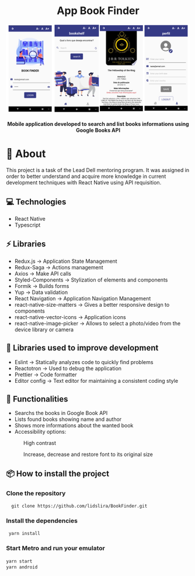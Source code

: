 <h1 align="center">
  App Book Finder
</h1>

![N|Solid](src/assets/images/app-images.png)

<h4 align="center">Mobile application developed to search and list books informations using Google Books API</h4>

# 💬 About
This project is a task of the Lead Dell mentoring program. It was assigned in order to better understand and acquire more knowledge in current development techniques with React Native using API requisition.

## 💻 Technologies
<ul>
  <li>React Native</li>
  <li>Typescript</li>
</ul>

## ⚡ Libraries
<ul>
  <li>Redux.js -> Application State Management</li>
  <li>Redux-Saga  -> Actions management </li>
  <li>Axios -> Make API calls </li>
  <li>Styled-Components -> Stylization of elements and components </li>
  <li>Formik -> Builds forms </li>
  <li>Yup -> Data validation</li>
  <li>React Navigation -> Application Navigation Management </li>
  <li>react-native-size-matters -> Gives a better responsive design to components </li>
  <li>react-native-vector-icons -> Application icons </li>
  <li>react-native-image-picker -> Allows to select a photo/video from the device library or camera </li>
</ul>

## 🚀 Libraries used to improve development
<ul>
  <li>Eslint -> Statically analyzes code to quickly find problems </li>
  <li>Reactotron -> Used to debug the application </li>
  <li>Prettier -> Code formatter </li>
  <li>Editor config -> Text editor for maintaining a consistent coding style</li>
</ul>

## 📍 Functionalities
<ul>
  <li>Searchs the books in Google Book API</li>
  <li>Lists found books showing name and author</li>
  <li>Shows more informations about the wanted book </li>
  <li>Accessibility options: </li>
    <ul>   High contrast</ul>
    <ul>   Increase, decrease and restore font to its original size</ul>
</ul>

##  📦 How to install the project
### Clone the repository
  ```
    git clone https://github.com/lidslira/BookFinder.git
  ```
### Install the dependencies
 ```
  yarn install
 ```
### Start Metro and run your emulator
  ```
  yarn start
  yarn android
  ```

